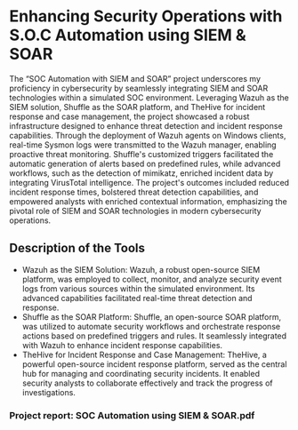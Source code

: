 # Enhancing Security Operations with S.O.C Automation using SIEM & SOAR
The “SOC Automation with SIEM and SOAR” project underscores my proficiency in cybersecurity by seamlessly integrating SIEM and SOAR technologies within a simulated SOC environment. Leveraging Wazuh as the SIEM solution, Shuffle as the SOAR platform, and TheHive for incident response and case management, the project showcased a robust infrastructure designed to enhance threat detection and incident response capabilities. Through the deployment of Wazuh agents on Windows clients, real-time Sysmon logs were transmitted to the Wazuh manager, enabling proactive threat monitoring. Shuffle's customized triggers facilitated the automatic generation of alerts based on predefined rules, while advanced workflows, such as the detection of mimikatz, enriched incident data by integrating VirusTotal intelligence. The project's outcomes included reduced incident response times, bolstered threat detection capabilities, and empowered analysts with enriched contextual information, emphasizing the pivotal role of SIEM and SOAR technologies in modern cybersecurity operations.

## Description of the Tools
- Wazuh as the SIEM Solution: Wazuh, a robust open-source SIEM platform, was employed to collect, monitor, and analyze security event logs from various sources within the simulated environment. Its advanced capabilities facilitated real-time threat detection and response.
- Shuffle as the SOAR Platform: Shuffle, an open-source SOAR platform, was utilized to automate security workflows and orchestrate response actions based on predefined triggers and rules. It seamlessly integrated with Wazuh to enhance incident response capabilities.
- TheHive for Incident Response and Case Management: TheHive, a powerful open-source incident response platform, served as the central hub for managing and coordinating security incidents. It enabled security analysts to collaborate effectively and track the progress of investigations.

### Project report: SOC Automation using SIEM & SOAR.pdf
